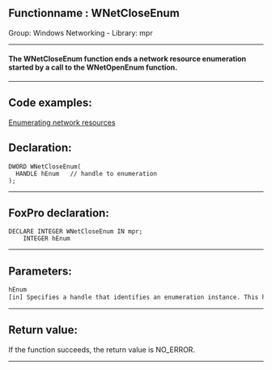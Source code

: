 <link rel="stylesheet" type="text/css" href="../../css/win32api.css">  
<link rel="stylesheet" href="https://cdnjs.cloudflare.com/ajax/libs/font-awesome/4.7.0/css/font-awesome.min.css">

## Functionname : WNetCloseEnum
Group: Windows Networking - Library: mpr    
***  


#### The WNetCloseEnum function ends a network resource enumeration started by a call to the WNetOpenEnum function.
***  


## Code examples:
[Enumerating network resources](../../samples/sample_313.md)  

## Declaration:
```foxpro  
DWORD WNetCloseEnum(
  HANDLE hEnum   // handle to enumeration
);  
```  
***  


## FoxPro declaration:
```foxpro  
DECLARE INTEGER WNetCloseEnum IN mpr;
	INTEGER hEnum  
```  
***  


## Parameters:
```txt  
hEnum
[in] Specifies a handle that identifies an enumeration instance. This handle must be returned by the WNetOpenEnum function.  
```  
***  


## Return value:
If the function succeeds, the return value is NO_ERROR.   
***  

